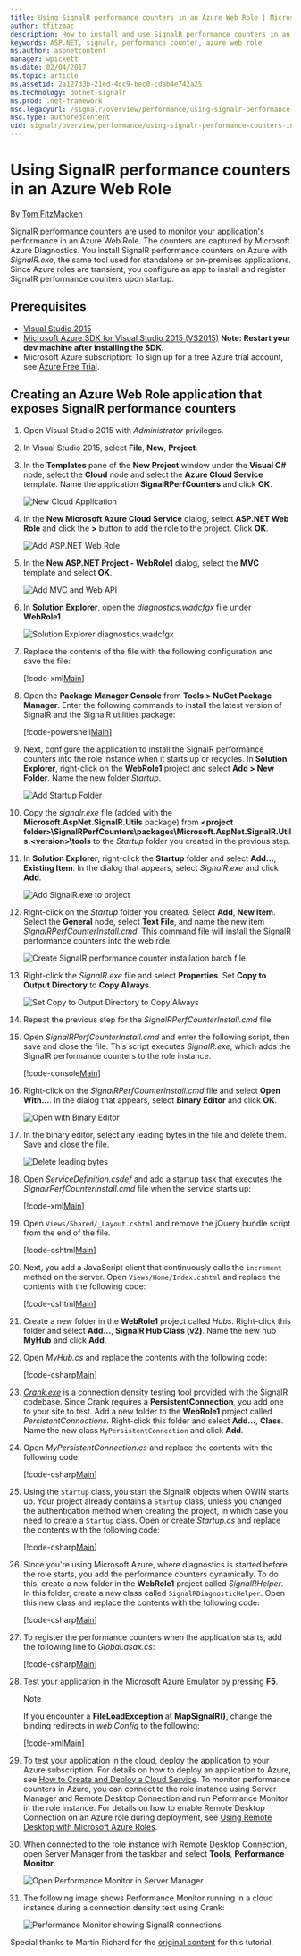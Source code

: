 ```yaml
---
title: Using SignalR performance counters in an Azure Web Role | Microsoft Docs
author: tfitzmac
description: How to install and use SignalR performance counters in an Azure Web Role.
keywords: ASP.NET, signalr, performance counter, azure web role
ms.author: aspnetcontent
manager: wpickett
ms.date: 02/04/2017
ms.topic: article
ms.assetid: 2a127d3b-21ed-4cc9-bec0-cdab4e742a25
ms.technology: dotnet-signalr
ms.prod: .net-framework
msc.legacyurl: /signalr/overview/performance/using-signalr-performance-counters-in-an-azure-web-role
msc.type: authoredcontent
uid: signalr/overview/performance/using-signalr-performance-counters-in-an-azure-web-role
---
```


# Using SignalR performance counters in an Azure Web Role

By [Tom FitzMacken](https://github.com/tfitzmac)

SignalR performance counters are used to monitor your application's performance in an Azure Web Role. The counters are captured by Microsoft Azure Diagnostics. You install SignalR performance counters on Azure with *SignalR.exe*, the same tool used for standalone or on-premises applications. Since Azure roles are transient, you configure an app to install and register SignalR performance counters upon startup.

## Prerequisites

* [Visual Studio 2015](https://www.visualstudio.com/vs/visual-studio-express/)
* [Microsoft Azure SDK for Visual Studio 2015 (VS2015)](https://azure.microsoft.com/en-us/downloads/) **Note: Restart your dev machine after installing the SDK.**
* Microsoft Azure subscription: To sign up for a free Azure trial account, see [Azure Free Trial](https://azure.microsoft.com/free/).

## Creating an Azure Web Role application that exposes SignalR performance counters

1. Open Visual Studio 2015 with *Administrator* privileges.

2. In Visual Studio 2015, select **File**, **New**, **Project**.

3. In the **Templates** pane of the **New Project** window under the **Visual C#** node, select the **Cloud** node and select the **Azure Cloud Service** template. Name the application **SignalRPerfCounters** and click **OK**.

   ![New Cloud Application](using-signalr-performance-counters-in-an-azure-web-role/_static/image1.png)
    
4. In the **New Microsoft Azure Cloud Service** dialog, select **ASP.NET Web Role** and click the **>** button to add the role to the project. Click **OK**.

   ![Add ASP.NET Web Role](using-signalr-performance-counters-in-an-azure-web-role/_static/image2.png)
    
5. In the **New ASP.NET Project - WebRole1** dialog, select the **MVC** template and select **OK**.

   ![Add MVC and Web API](using-signalr-performance-counters-in-an-azure-web-role/_static/image3.png)
    
6. In **Solution Explorer**, open the *diagnostics.wadcfgx* file under **WebRole1**.

   ![Solution Explorer diagnostics.wadcfgx](using-signalr-performance-counters-in-an-azure-web-role/_static/image4.png)
    
7. Replace the contents of the file with the following configuration and save the file:

   [!code-xml[Main](using-signalr-performance-counters-in-an-azure-web-role/samples/sample1.xml)]
    
8. Open the **Package Manager Console** from **Tools > NuGet Package Manager**. Enter the following commands to install the latest version of SignalR and the SignalR utilities package:

   [!code-powershell[Main](using-signalr-performance-counters-in-an-azure-web-role/samples/sample2.ps1)]
    
9. Next, configure the application to install the SignalR performance counters into the role instance when it starts up or recycles. In **Solution Explorer**, right-click on the **WebRole1** project and select **Add > New Folder**. Name the new folder *Startup*.

   ![Add Startup Folder](using-signalr-performance-counters-in-an-azure-web-role/_static/image5.png)
    
10. Copy the *signalr.exe* file (added with the **Microsoft.AspNet.SignalR.Utils** package) from **&lt;project folder&gt;\SignalRPerfCounters\packages\Microsoft.AspNet.SignalR.Utils.&lt;version&gt;\tools** to the *Startup* folder you created in the previous step.

11. In **Solution Explorer**, right-click the **Startup** folder and select **Add...**, **Existing Item**. In the dialog that appears, select *SignalR.exe* and click **Add**.

    ![Add SignalR.exe to project](using-signalr-performance-counters-in-an-azure-web-role/_static/image6.png)
    
12. Right-click on the *Startup* folder you created. Select **Add**, **New Item**. Select the **General** node, select **Text File**, and name the new item *SignalRPerfCounterInstall.cmd*. This command file will install the SignalR performance counters into the web role.

    ![Create SignalR performance counter installation batch file](using-signalr-performance-counters-in-an-azure-web-role/_static/image7.png)
    
13. Right-click the *SignalR.exe* file and select **Properties**. Set **Copy to Output Directory** to **Copy Always**.

    ![Set Copy to Output Directory to Copy Always](using-signalr-performance-counters-in-an-azure-web-role/_static/image8.png)
    
14. Repeat the previous step for the *SignalRPerfCounterInstall.cmd* file.

15. Open *SignalRPerfCounterInstall.cmd* and enter the following script, then save and close the file. This script executes *SignalR.exe*, which adds the SignalR performance counters to the role instance.

    [!code-console[Main](using-signalr-performance-counters-in-an-azure-web-role/samples/sample3.cmd)]
    
16. Right-click on the *SignalRPerfCounterInstall.cmd* file and select **Open With...**. In the dialog that appears, select **Binary Editor** and click **OK**.

    ![Open with Binary Editor](using-signalr-performance-counters-in-an-azure-web-role/_static/image9.png)
    
17. In the binary editor, select any leading bytes in the file and delete them. Save and close the file.

    ![Delete leading bytes](using-signalr-performance-counters-in-an-azure-web-role/_static/image10.png)
    
18. Open *ServiceDefinition.csdef* and add a startup task that executes the *SignalrPerfCounterInstall.cmd* file when the service starts up:

    [!code-xml[Main](using-signalr-performance-counters-in-an-azure-web-role/samples/sample4.xml?highlight=4-7)]
    
19. Open `Views/Shared/_Layout.cshtml` and remove the jQuery bundle script from the end of the file.

    [!code-cshtml[Main](using-signalr-performance-counters-in-an-azure-web-role/samples/sample5.cshtml)]
    
20. Next, you add a JavaScript client that continuously calls the `increment` method on the server. Open `Views/Home/Index.cshtml` and replace the contents with the following code:

    [!code-cshtml[Main](using-signalr-performance-counters-in-an-azure-web-role/samples/sample6.cshtml)]
    
21. Create a new folder in the **WebRole1** project called *Hubs*. Right-click this folder and select **Add...**, **SignalR Hub Class (v2)**. Name the new hub **MyHub** and click **Add**.

22. Open *MyHub.cs* and replace the contents with the following code:

    [!code-csharp[Main](using-signalr-performance-counters-in-an-azure-web-role/samples/sample7.cs)]
    
23. *[Crank.exe](signalr-connection-density-testing-with-crank.md)* is a connection density testing tool provided with the SignalR codebase. Since Crank requires a **PersistentConnection**, you add one to your site to test. Add a new folder to the **WebRole1** project called *PersistentConnections*. Right-click this folder and select **Add...**, **Class**. Name the new class `MyPersistentConnection` and click **Add**.

24. Open *MyPersistentConnection.cs* and replace the contents with the following code:

    [!code-csharp[Main](using-signalr-performance-counters-in-an-azure-web-role/samples/sample8.cs)]
    
25. Using the `Startup` class, you start the SignalR objects when OWIN starts up. Your project already contains a `Startup` class, unless you changed the authentication method when creating the project, in which case you need to create a `Startup` class. Open or create *Startup.cs* and replace the contents with the following code:

    [!code-csharp[Main](using-signalr-performance-counters-in-an-azure-web-role/samples/sample9.cs)]
    
26. Since you're using Microsoft Azure, where diagnostics is started before the role starts, you add the performance counters dynamically. To do this, create a new folder in the **WebRole1** project called *SignalRHelper*. In this folder, create a new class called `SignalRDiagnosticHelper`. Open this new class and replace the contents with the following code:

    [!code-csharp[Main](using-signalr-performance-counters-in-an-azure-web-role/samples/sample10.cs)]
    
27. To register the performance counters when the application starts, add the following line to *Global.asax.cs*:

    [!code-csharp[Main](using-signalr-performance-counters-in-an-azure-web-role/samples/sample11.cs?highlight=11)]
    
28. Test your application in the Microsoft Azure Emulator by pressing **F5**.

    > [!NOTE]
    > If you encounter a **FileLoadException** at **MapSignalR()**, change the binding redirects in *web.Config* to the following:

    [!code-xml[Main](using-signalr-performance-counters-in-an-azure-web-role/samples/sample12.xml?highlight=3,7)]
    
29. To test your application in the cloud, deploy the application to your Azure subscription. For details on how to deploy an application to Azure, see [How to Create and Deploy a Cloud Service](https://www.windowsazure.com/documentation/articles/cloud-services-how-to-create-deploy/). To monitor performance counters in Azure, you can connect to the role instance using Server Manager and Remote Desktop Connection and run Peformance Monitor in the role instance. For details on how to enable Remote Desktop Connection on an Azure role during deployment, see [Using Remote Desktop with Microsoft Azure Roles](https://msdn.microsoft.com/library/windowsazure/gg443832.aspx).

30. When connected to the role instance with Remote Desktop Connection, open Server Manager from the taskbar and select **Tools**, **Performance Monitor**.

    ![Open Performance Monitor in Server Manager](using-signalr-performance-counters-in-an-azure-web-role/_static/image11.png)
    
31. The following image shows Performance Monitor running in a cloud instance during a connection density test using Crank:

    ![Performance Monitor showing SignalR connections](using-signalr-performance-counters-in-an-azure-web-role/_static/image12.png)

Special thanks to Martin Richard for the [original content](https://blogs.msdn.com/b/mgrichard/archive/2014/01/21/capturing-signalr-2-0-performance-counters-in-azure-using-windows-azure-diagnostics-wad.aspx) for this tutorial.
